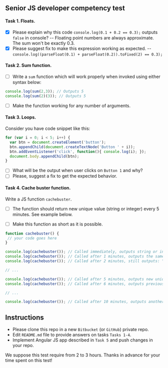 ## Senior JS developer competency test

#### Task 1. Floats.

- [x] Please explain why this code `console.log(0.1 + 0.2 == 0.3);` outputs `false` in console? 
-- Floating point numbers are always approximate. The sum won't be exactly 0.3. 
- [x] Please suggest fix to make this expression working as expected.
-- `console.log((parseFloat(0.1) + parseFloat(0.2)).toFixed(2) == 0.3);`

#### Task 2. Sum function.

- [ ] Write a `sum` function which will work properly when invoked using either syntax below: 

```javascript
console.log(sum(2,3)); // Outputs 5 
console.log(sum(2)(3)); // Outputs 5
``` 

- [ ] Make the function working for any number of arguments.

#### Task 3. Loops.

Consider you have code snippet like this: 

```javascript
for (var i = 0; i < 5; i++) {
  var btn = document.createElement('button');
  btn.appendChild(document.createTextNode('Button ' + i));
  btn.addEventListener('click', function(){ console.log(i); });
  document.body.appendChild(btn);
}
```

- [ ] What will be the output when user clicks on `Button 1` and why? 
- [ ] Please, suggest a fix to get the expected behavior.

#### Task 4. Cache buster function.

Write a JS function `cachebuster`.
- [ ] The function should return new unique value (string or integer) every 5 minutes. See example below.
- [ ] Make this function as short as it is possible.


```javascript
function cachebuster() {
 // your code goes here
}

console.log(cachebuster()); // Called immediately, outputs string or integer, e.g. "abcd" or 1234
console.log(cachebuster()); // Called after 1 minutes, outputs the same string: "abcd" or 1234
console.log(cachebuster()); // Called after 2 minutes, still outputs: "abcd" or 1234

// ...

console.log(cachebuster()); // Called after 5 minutes, outputs new unique value: e.g. "abce" or 1235
console.log(cachebuster()); // Called after 6 minutes, outputs previous value: "abce" or 1235

// ...

console.log(cachebuster()); // Called after 10 minutes, outputs another one new unique value, like "abcf" or 1236

```


## Instructions

- Please clone this repo in a new `Bitbucket` (or `GitHub`) private repo.
- Edit `README.md` file to provide answers on tasks `Tasks 1-4`. 
- Implement Angular JS app described in `Task 5` and push changes in your repo.
 

We suppose this test require from 2 to 3 hours. Thanks in advance for your time spent on this test! 
